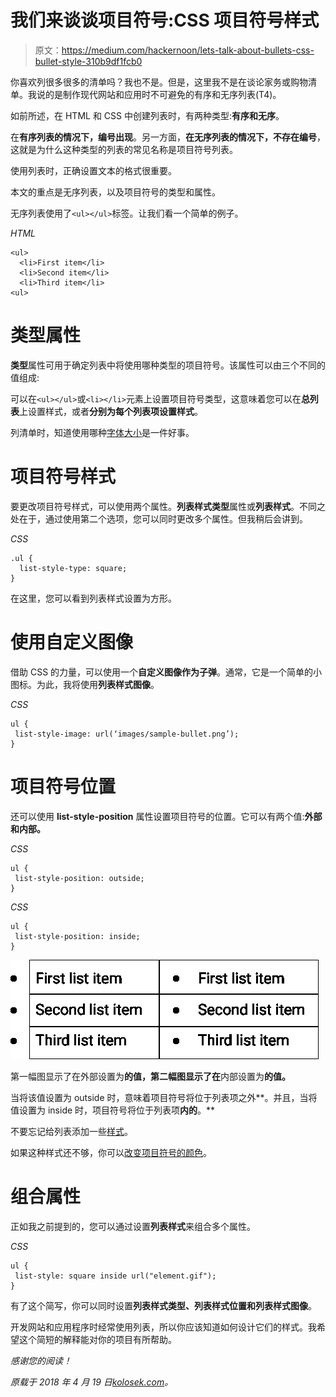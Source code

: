 # 我们来谈谈项目符号:CSS 项目符号样式

> 原文：<https://medium.com/hackernoon/lets-talk-about-bullets-css-bullet-style-310b9df1fcb0>

你喜欢列很多很多的清单吗？我也不是。但是，这里我不是在谈论家务或购物清单。我说的是制作现代网站和应用时不可避免的有序和无序列表(T4)。

如前所述，在 HTML 和 CSS 中创建列表时，有两种类型:**有序和无序**。

在**有序列表的情况下，编号出现**。另一方面，**在无序列表的情况下，不存在编号**，这就是为什么这种类型的列表的常见名称是项目符号列表。

使用列表时，正确设置文本的格式很重要。

本文的重点是无序列表，以及项目符号的类型和属性。

无序列表使用了`<ul></ul>`标签。让我们看一个简单的例子。

*HTML*

```
<ul>
  <li>First item</li>
  <li>Second item</li>
  <li>Third item</li>
<ul>
```

# 类型属性

**类型**属性可用于确定列表中将使用哪种类型的项目符号。该属性可以由三个不同的值组成:

可以在`<ul></ul>`或`<li></li>`元素上设置项目符号类型，这意味着您可以在**总列表**上设置样式，或者**分别为每个列表项设置样式**。

列清单时，知道使用哪种[字体大小](https://kolosek.com/css-relative-font-size/)是一件好事。

# 项目符号样式

要更改项目符号样式，可以使用两个属性。**列表样式类型**属性或**列表样式**。不同之处在于，通过使用第二个选项，您可以同时更改多个属性。但我稍后会讲到。

*CSS*

```
.ul {
  list-style-type: square;
}
```

在这里，您可以看到列表样式设置为方形。

# 使用自定义图像

借助 CSS 的力量，可以使用一个**自定义图像作为子弹**。通常，它是一个简单的小图标。为此，我将使用**列表样式图像**。

*CSS*

```
ul {
 list-style-image: url(‘images/sample-bullet.png’);
}
```

# 项目符号位置

还可以使用 **list-style-position** 属性设置项目符号的位置。它可以有两个值:**外部和内部。**

*CSS*

```
ul {
 list-style-position: outside;
}
```

*CSS*

```
ul {
 list-style-position: inside;
}
```

![](img/9d8aecac64d0403d7d6bf365ac6e49e0.png)![](img/5d7e6bd02b18b4d9b24c4e992da75219.png)

第一幅图显示了在外部设置为**的值，第二幅图显示了在**内部设置为**的值。**

当将该值设置为 outside 时，意味着项目符号将位于列表项之外**。并且，当将值设置为 inside 时，项目符号将位于列表项**内的**。**

不要忘记给列表添加一些[样式](https://kolosek.com/10-ways-to-improve-your-website-design/)。

如果这种样式还不够，你可以[改变项目符号的颜色](https://www.w3.org/Style/Examples/007/color-bullets.en.html)。

# 组合属性

正如我之前提到的，您可以通过设置**列表样式**来组合多个属性。

*CSS*

```
ul {
 list-style: square inside url("element.gif");
}
```

有了这个简写，你可以同时设置**列表样式类型、列表样式位置和列表样式图像**。

开发网站和应用程序时经常使用列表，所以你应该知道如何设计它们的样式。我希望这个简短的解释能对你的项目有所帮助。

*感谢您的阅读！*

*原载于 2018 年 4 月 19 日*[*kolosek.com*](https://kolosek.com/css-bullet-style/)*。*